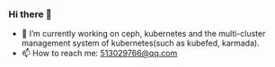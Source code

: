 ### Hi there 👋

- 🔭 I’m currently working on ceph, kubernetes and the multi-cluster management system of kubernetes(such as kubefed, karmada).
- 📫 How to reach me: 513029766@qq.com
<!--
**chenxianpao/chenxianpao** is a ✨ _special_ ✨ repository because its `README.md` (this file) appears on your GitHub profile.

Here are some ideas to get you started:

- 🔭 I’m currently working on ...
- 🌱 I’m currently learning ...
- 👯 I’m looking to collaborate on ...
- 🤔 I’m looking for help with ...
- 💬 Ask me about ...
- 📫 How to reach me: ...
- 😄 Pronouns: ...
- ⚡ Fun fact: ...
-->
